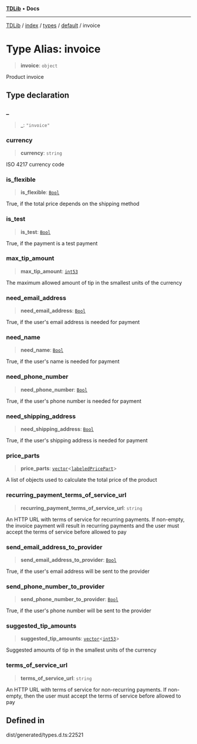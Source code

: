 [**TDLib**](../../../../../../README.md) • **Docs**

***

[TDLib](../../../../../../modules.md) / [index](../../../../../README.md) / [types](../../../README.md) / [default](../README.md) / invoice

# Type Alias: invoice

> **invoice**: `object`

Product invoice

## Type declaration

### \_

> **\_**: `"invoice"`

### currency

> **currency**: `string`

ISO 4217 currency code

### is\_flexible

> **is\_flexible**: [`Bool`](Bool.md)

True, if the total price depends on the shipping method

### is\_test

> **is\_test**: [`Bool`](Bool.md)

True, if the payment is a test payment

### max\_tip\_amount

> **max\_tip\_amount**: [`int53`](int53-1.md)

The maximum allowed amount of tip in the smallest units of the currency

### need\_email\_address

> **need\_email\_address**: [`Bool`](Bool.md)

True, if the user's email address is needed for payment

### need\_name

> **need\_name**: [`Bool`](Bool.md)

True, if the user's name is needed for payment

### need\_phone\_number

> **need\_phone\_number**: [`Bool`](Bool.md)

True, if the user's phone number is needed for payment

### need\_shipping\_address

> **need\_shipping\_address**: [`Bool`](Bool.md)

True, if the user's shipping address is needed for payment

### price\_parts

> **price\_parts**: [`vector`](vector.md)\<[`labeledPricePart`](labeledPricePart-1.md)\>

A list of objects used to calculate the total price of the product

### recurring\_payment\_terms\_of\_service\_url

> **recurring\_payment\_terms\_of\_service\_url**: `string`

An HTTP URL with terms of service for recurring payments. If non-empty, the invoice payment will result in recurring payments and the user must accept the terms of service before allowed to pay

### send\_email\_address\_to\_provider

> **send\_email\_address\_to\_provider**: [`Bool`](Bool.md)

True, if the user's email address will be sent to the provider

### send\_phone\_number\_to\_provider

> **send\_phone\_number\_to\_provider**: [`Bool`](Bool.md)

True, if the user's phone number will be sent to the provider

### suggested\_tip\_amounts

> **suggested\_tip\_amounts**: [`vector`](vector.md)\<[`int53`](int53-1.md)\>

Suggested amounts of tip in the smallest units of the currency

### terms\_of\_service\_url

> **terms\_of\_service\_url**: `string`

An HTTP URL with terms of service for non-recurring payments. If non-empty, then the user must accept the terms of service before allowed to pay

## Defined in

dist/generated/types.d.ts:22521
